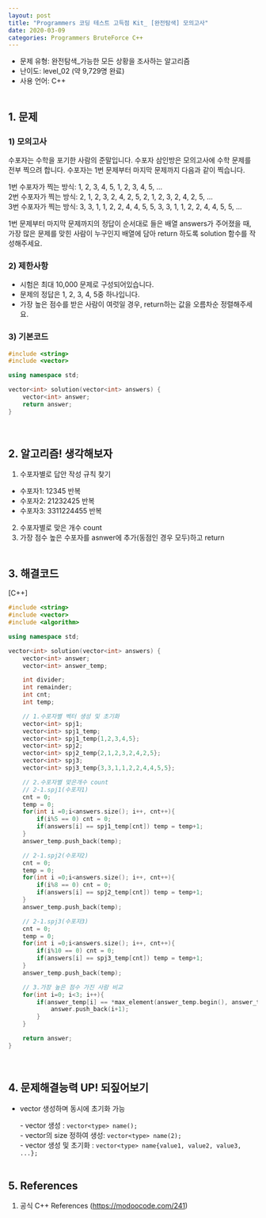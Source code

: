 ```yaml
---
layout: post
title: "Programmers 코딩 테스트 고득점 Kit_ [완전탐색] 모의고사"
date: 2020-03-09
categories: Programmers BruteForce C++
---
```


- 문제 유형: 완전탐색_가능한 모든 상황을 조사하는 알고리즘
- 난이도: level_02 (약 9,729명 완료)
- 사용 언어: C++ <br/><br/>

## 1. 문제
### 1) 모의고사   
수포자는 수학을 포기한 사람의 준말입니다. 수포자 삼인방은 모의고사에 수학 문제를 전부 찍으려 합니다. 수포자는 1번 문제부터 마지막 문제까지 다음과 같이 찍습니다.<br/>

1번 수포자가 찍는 방식: 1, 2, 3, 4, 5, 1, 2, 3, 4, 5, ...<br/>
2번 수포자가 찍는 방식: 2, 1, 2, 3, 2, 4, 2, 5, 2, 1, 2, 3, 2, 4, 2, 5, ...<br/>
3번 수포자가 찍는 방식: 3, 3, 1, 1, 2, 2, 4, 4, 5, 5, 3, 3, 1, 1, 2, 2, 4, 4, 5, 5, ...<br/>

1번 문제부터 마지막 문제까지의 정답이 순서대로 들은 배열 answers가 주어졌을 때, 가장 많은 문제를 맞힌 사람이 누구인지 배열에 담아 return 하도록 solution 함수를 작성해주세요.
<br/>

### 2) 제한사항   
- 시험은 최대 10,000 문제로 구성되어있습니다.
- 문제의 정답은 1, 2, 3, 4, 5중 하나입니다.
- 가장 높은 점수를 받은 사람이 여럿일 경우, return하는 값을 오름차순 정렬해주세요.

### 3) 기본코드
```c++
#include <string>
#include <vector>

using namespace std;

vector<int> solution(vector<int> answers) {
    vector<int> answer;
    return answer;
}
```
<br/>

## 2. 알고리즘! 생각해보자
1) 수포자별로 답안 작성 규칙 찾기
- 수포자1: 12345 반복
- 수포자2: 21232425 반복
- 수포자3: 3311224455 반복

2) 수포자별로 맞은 개수 count<br/>
3) 가장 점수 높은 수포자를 asnwer에 추가(동점인 경우 모두)하고 return
<br/><br/>

## 3. 해결코드
[C++]<br/>

```c++
#include <string>
#include <vector>
#include <algorithm>

using namespace std;

vector<int> solution(vector<int> answers) {
    vector<int> answer;
    vector<int> answer_temp;

    int divider;
    int remainder;
    int cnt;
    int temp;

    // 1.수포자별 벡터 생성 및 초기화
    vector<int> spj1;
    vector<int> spj1_temp;
    vector<int> spj1_temp{1,2,3,4,5};
    vector<int> spj2;
    vector<int> spj2_temp{2,1,2,3,2,4,2,5};
    vector<int> spj3;
    vector<int> spj3_temp{3,3,1,1,2,2,4,4,5,5};

    // 2.수포자별 맞은개수 count
    // 2-1.spj1(수포자1)
    cnt = 0;
    temp = 0;
    for(int i =0;i<answers.size(); i++, cnt++){
        if(i%5 == 0) cnt = 0;
        if(answers[i] == spj1_temp[cnt]) temp = temp+1;
    }
    answer_temp.push_back(temp);

    // 2-1.spj2(수포자2)
    cnt = 0;
    temp = 0;
    for(int i =0;i<answers.size(); i++, cnt++){
        if(i%8 == 0) cnt = 0;
        if(answers[i] == spj2_temp[cnt]) temp = temp+1;
    }
    answer_temp.push_back(temp);

    // 2-1.spj3(수포자3)
    cnt = 0;
    temp = 0;
    for(int i =0;i<answers.size(); i++, cnt++){
        if(i%10 == 0) cnt = 0;
        if(answers[i] == spj3_temp[cnt]) temp = temp+1;
    }
    answer_temp.push_back(temp);   

    // 3.가장 높은 점수 가진 사람 비교
    for(int i=0; i<3; i++){
        if(answer_temp[i] == *max_element(answer_temp.begin(), answer_temp.end())){
            answer.push_back(i+1);
        }         
    }

    return answer;
}
```
<br/>

## 4. 문제해결능력 UP! 되짚어보기
- vector 생성하며 동시에 초기화 가능

  \- vector 생성 : `vector<type> name();` <br/>
  \- vector의 size 정하여 생성: `vector<type> name(2);` <br/>
  \- vector 생성 및 초기화 : `vector<type> name{value1, value2, value3, ...};`
<br/><br/>

## 5. References
1) 공식 C++ References (<https://modoocode.com/241>)
<br/><br/>
